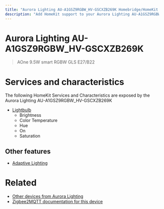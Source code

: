 ```yaml
---
title: "Aurora Lighting AU-A1GSZ9RGBW_HV-GSCXZB269K Homebridge/HomeKit integration"
description: "Add HomeKit support to your Aurora Lighting AU-A1GSZ9RGBW_HV-GSCXZB269K, using Homebridge, Zigbee2MQTT and homebridge-z2m."
---
```

<!---
This file has been GENERATED using src/docgen/docgen.ts
DO NOT EDIT THIS FILE MANUALLY!
-->
# Aurora Lighting AU-A1GSZ9RGBW_HV-GSCXZB269K
> AOne 9.5W smart RGBW GLS E27/B22


# Services and characteristics
The following HomeKit Services and Characteristics are exposed by
the Aurora Lighting AU-A1GSZ9RGBW_HV-GSCXZB269K

* [Lightbulb](../../light.md)
  * Brightness
  * Color Temperature
  * Hue
  * On
  * Saturation

## Other features
* [Adaptive Lighting](../../light.md)

# Related
* [Other devices from Aurora Lighting](../index.md#aurora_lighting)
* [Zigbee2MQTT documentation for this device](https://www.zigbee2mqtt.io/devices/AU-A1GSZ9RGBW_HV-GSCXZB269K.html)